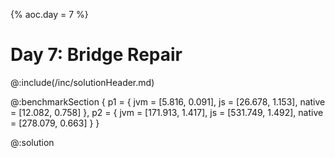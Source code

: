 {%
aoc.day = 7
%}

# Day 7: Bridge Repair

@:include(/inc/solutionHeader.md)

@:benchmarkSection {
    p1 = {
        jvm = [5.816, 0.091],
        js = [26.678, 1.153],
        native = [12.082, 0.758]
    },
    p2 = {
        jvm = [171.913, 1.417],
        js = [531.749, 1.492],
        native = [278.079, 0.663]
    }
}

@:solution
